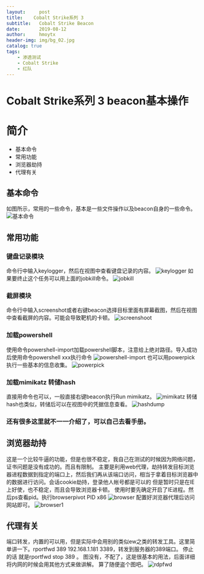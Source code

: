 ```yaml
---
layout:     post
title:    Cobalt Strike系列 3
subtitle:   Cobalt Strike Beacon
date:       2019-08-12
author:     hmoytx
header-img: img/bg_02.jpg
catalog: true
tags:
    - 渗透测试
    - Cobalt Strike
    - 红队
---
```


# Cobalt Strike系列 3 beacon基本操作




# 简介

- 基本命令
- 常用功能
- 浏览器劫持
- 代理有关

## 基本命令
如图所示，常用的一些命令，基本是一些文件操作以及beacon自身的一些命令。
![基本命令](/img/command.png)

## 常用功能
### 键盘记录模块
命令行中输入keylogger，然后在视图中查看键盘记录的内容。
![keylogger](/img/keylogger.png)
如果要终止这个任务可以用上面的jobkill命令。
![jobkill](/img/jobkill.png)
### 截屏模块
命令行中输入screenshot或者右键beacon选择目标里面有屏幕截图，然后在视图中查看截屏的内容。可能会导致靶机的卡顿。
![screenshoot](/img/screenshot.png)
### 加载powershell
使用命令powershell-import加载powershell脚本，注意给上绝对路径。导入成功后使用命令powershell xxx执行命令
![powershell-import](/img/powershellimport.png)
也可以用powerpick执行一些基本的信息收集。
![powerpick](/img/powerpick.png)
### 加载mimikatz 转储hash
直接用命令也可以，一般直接右键beacon执行Run mimikatz。
![mimikatz](/img/mimikatz.png)
转储hash也类似，转储后可以在视图中的凭据信息查看。
![hashdump](/img/hashdump.png)
### 还有很多这里就不一一介绍了，可以自己去看手册。
## 浏览器劫持
这是一个比较牛逼的功能，但是也很不稳定，我自己在测试的时候因为网络问题，证书问题是没有成功的。而且有限制。
主要是利用web代理，劫持转发目标浏览器进程数据到指定的端口上，然后我们再从该端口访问，相当于拿着目标浏览器中的数据进行访问。会话cookie劫持，登录他人帐号都是可以的
但是暂时只是在IE上好使，也不稳定，而且会导致浏览器卡顿。
使用时要先确定开启了IE进程。然后ps查看pid。执行browserpivot PID x86
![browser](/img/broswer.png)
配置好浏览器代理后访问网站即可。
![browser1](/img/broser1.png)
## 代理有关
端口转发，内置的可以用，但是实际中会用别的类似ew之类的转发工具。这里简单讲一下。rportfwd 389 192.168.1.181 3389，转发到服务器的389端口。
停止的话 就是rportfwd stop 389 。
图没有，不配了，这是很基本的用法，后面详细将内网的时候会用其他方式来做讲解。
算了随便盗个图吧。
![rdpfwd](/img/rdpforword.png)
